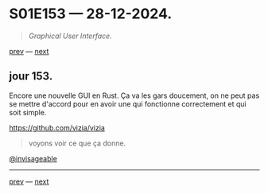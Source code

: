 # S01E153 — 28-12-2024.

> *Graphical User Interface.*

[prev](S01E152-27-12-2024.md) — [next](S01E154-29-12-2024.md)     

## jour 153.

Encore une nouvelle GUI en Rust. Ça va les gars doucement, on ne peut pas se mettre d'accord pour en avoir une qui fonctionne correctement et qui soit simple.

https://github.com/vizia/vizia

> voyons voir ce que ça donne.

[@invisageable](https://twitter.com/invisageable)   

---

[prev](S01E152-27-12-2024.md) — [next](S01E154-29-12-2024.md)   
